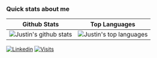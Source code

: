 ### Quick stats about me
| Github Stats | Top Languages |
| --- | --- |
| ![Justin's github stats](https://github-readme-stats.vercel.app/api?username=justin-the-developer&show_icons=true&title_color=f6c32c&icon_color=f6c32c&text_color=9f9f9f&bg_color=151515&count_private=true) | ![Justin's top languages](https://github-readme-stats.vercel.app/api/top-langs/?username=justin-the-developer&show_icons=true&title_color=f6c32c&icon_color=f6c32c&text_color=9f9f9f&bg_color=151515&count_private=true&layout=compact) |

[![Linkedin](https://img.shields.io/badge/linked-in-369?style=flat-square&logo=linkedin&logoColor=white&color=blue)](https://www.linkedin.com/in/justin-sungwook-lee)
[![Visits](https://komarev.com/ghpvc/?username=justin-the-developer&logo=GitHub&label=github%20visits&color=336699&logoColor=white&style=flat-square)](https://github.com/justin-the-developer)
